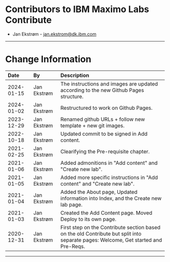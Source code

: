 
# Contributors to IBM Maximo Labs Contribute

- Jan Ekstrøm - <jan.ekstrom@dk.ibm.com>

---

# Change Information

|Date     |By             | Description                                           |
|:--------|:--------------|:------------------------------------------------------|
|2024-01-15|Jan Ekstrøm|The instructions and images are updated according to the new Github Pages structure.|
|2024-01-02|Jan Ekstrøm|Restructured to work on Github Pages.|
|2023-12-29|Jan Ekstrøm|Renamed github URLs + follow new template + new git images.|
|2022-10-18|Jan Ekstrøm|Updated commit to be signed in Add content.|
|2021-02-25|Jan Ekstrøm|Clearifying the Pre-requisite chapter.|
|2021-01-06|Jan Ekstrøm|Added admonitions in "Add content" and "Create new lab".|
|2021-01-05|Jan Ekstrøm|Added more specific instructions in "Add content" and "Create new lab".|
|2021-01-04|Jan Ekstrøm|Added the About page, Updated information into Index, and the Create new lab page. |
|2021-01-03|Jan Ekstrøm|Created the Add Content page. Moved Deploy to its own page.|
|2020-12-31|Jan Ekstrøm|First step on the Contribute section based on the old Contribute but split into separate pages: Welcome, Get started and Pre-Reqs. |

---
